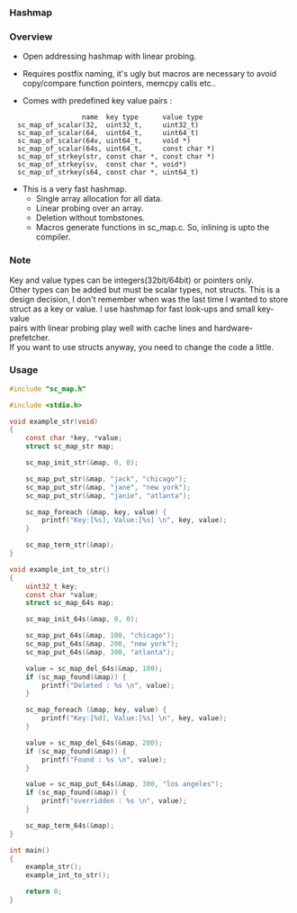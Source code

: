 ### Hashmap

### Overview

- Open addressing hashmap with linear probing.
- Requires postfix naming, it's ugly but macros are necessary to avoid  
  copy/compare function pointers, memcpy calls etc..

- Comes with predefined key value pairs :

```
                  name  key type      value type
  sc_map_of_scalar(32,  uint32_t,     uint32_t)
  sc_map_of_scalar(64,  uint64_t,     uint64_t)
  sc_map_of_scalar(64v, uint64_t,     void *)
  sc_map_of_scalar(64s, uint64_t,     const char *)
  sc_map_of_strkey(str, const char *, const char *)
  sc_map_of_strkey(sv,  const char *, void*)
  sc_map_of_strkey(s64, const char *, uint64_t)
```

- This is a very fast hashmap.
    - Single array allocation for all data.
    - Linear probing over an array.
    - Deletion without tombstones.
    - Macros generate functions in sc_map.c. So, inlining is upto the compiler.

### Note

Key and value types can be integers(32bit/64bit) or pointers only.  
Other types can be added but must be scalar types, not structs. This is a   
design decision, I don't remember when was the last time I wanted to store  
struct as a key or value. I use hashmap for fast look-ups and small key-value  
pairs with linear probing play well with cache lines and hardware-prefetcher.  
If you want to use structs anyway, you need to change the code a little.

### Usage

```c
#include "sc_map.h"

#include <stdio.h>

void example_str(void)
{
	const char *key, *value;
	struct sc_map_str map;

	sc_map_init_str(&map, 0, 0);

	sc_map_put_str(&map, "jack", "chicago");
	sc_map_put_str(&map, "jane", "new york");
	sc_map_put_str(&map, "janie", "atlanta");

	sc_map_foreach (&map, key, value) {
		printf("Key:[%s], Value:[%s] \n", key, value);
	}

	sc_map_term_str(&map);
}

void example_int_to_str()
{
	uint32_t key;
	const char *value;
	struct sc_map_64s map;

	sc_map_init_64s(&map, 0, 0);

	sc_map_put_64s(&map, 100, "chicago");
	sc_map_put_64s(&map, 200, "new york");
	sc_map_put_64s(&map, 300, "atlanta");

	value = sc_map_del_64s(&map, 100);
	if (sc_map_found(&map)) {
		printf("Deleted : %s \n", value);
	}

	sc_map_foreach (&map, key, value) {
		printf("Key:[%d], Value:[%s] \n", key, value);
	}

	value = sc_map_del_64s(&map, 200);
	if (sc_map_found(&map)) {
		printf("Found : %s \n", value);
	}

	value = sc_map_put_64s(&map, 300, "los angeles");
	if (sc_map_found(&map)) {
		printf("overridden : %s \n", value);
	}

	sc_map_term_64s(&map);
}

int main()
{
	example_str();
	example_int_to_str();

	return 0;
}
```
